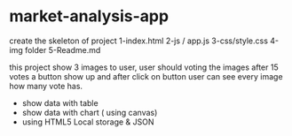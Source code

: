# market-analysis-app

create the skeleton of project
1-index.html
2-js / app.js
3-css/style.css
4-img folder
5-Readme.md

this project show 3 images to user, user should voting the images after 15 votes a button show up
and after click on button user can see every image how many vote has.

- show data with table
- show data with chart ( using canvas)
- using HTML5 Local storage & JSON
